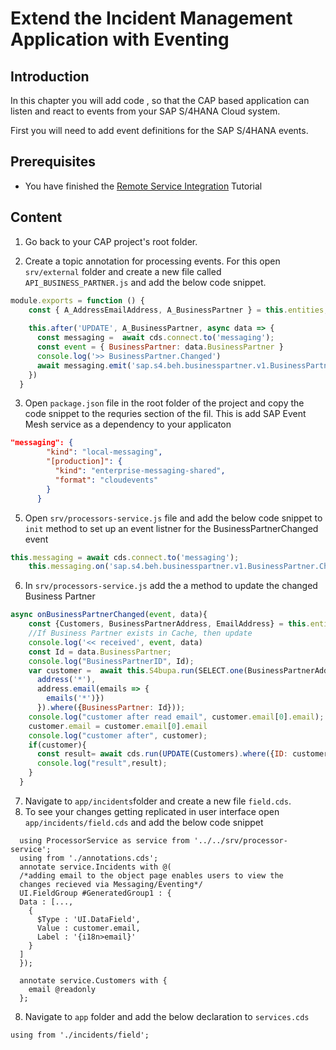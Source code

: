 # Extend the Incident Management Application with Eventing

## Introduction 
In this chapter you will add code , so that the CAP based application can listen and react to events from your SAP S/4HANA Cloud system.  
 
First you will need to add event definitions for the SAP S/4HANA events.


## Prerequisites

* You have finished the [Remote Service Integration](../../remote-service/README.md) Tutorial

  
## Content

1. Go back to your CAP project's root folder.

2. Create a topic annotation for processing events. For this open `srv/external` folder and create a new file called `API_BUSINESS_PARTNER.js` and add the below code snippet.  

```js
module.exports = function () {
    const { A_AddressEmailAddress, A_BusinessPartner } = this.entities;
   
    this.after('UPDATE', A_BusinessPartner, async data => {
      const messaging =  await cds.connect.to('messaging');
      const event = { BusinessPartner: data.BusinessPartner }
      console.log('>> BusinessPartner.Changed')
      await messaging.emit('sap.s4.beh.businesspartner.v1.BusinessPartner.Changed.v1', event);
    })
  }
```

3. Open `package.json` file in the root folder of the project and copy the code snippet to the requries section of the fil. This is add SAP Event Mesh service as a dependency to your applicaton

```json
"messaging": {
        "kind": "local-messaging",
        "[production]": {
          "kind": "enterprise-messaging-shared",
          "format": "cloudevents"
        }
      }
```

5. Open `srv/processors-service.js` file and add the below code snippet to `init` method to set up an event listner for the BusinessPartnerChanged event

```js
this.messaging = await cds.connect.to('messaging');
    this.messaging.on('sap.s4.beh.businesspartner.v1.BusinessPartner.Changed.v1', async ({ event, data }) => await this.onBusinessPartnerChanged(event, data))
```

6. In `srv/processors-service.js` add the a method to update the changed Business Partner

```js
async onBusinessPartnerChanged(event, data){
    const {Customers, BusinessPartnerAddress, EmailAddress} = this.entities;
    //If Business Partner exists in Cache, then update
    console.log('<< received', event, data)
    const Id = data.BusinessPartner;
    console.log("BusinessPartnerID", Id);
    var customer =  await this.S4bupa.run(SELECT.one(BusinessPartnerAddress, address => {
      address('*'),
      address.email(emails => {
        emails('*')})
      }).where({BusinessPartner: Id}));
    console.log("customer after read email", customer.email[0].email);
    customer.email = customer.email[0].email
    console.log("customer after", customer);
    if(customer){
      const result= await cds.run(UPDATE(Customers).where({ID: customer.ID}).set({email:customer.email}));
      console.log("result",result);
    }
  }
```

7. Navigate to `app/incidents`folder  and create a new file `field.cds`.
8. To see your changes getting replicated in user interface open `app/incidents/field.cds` and add the below code snippet

```cds
  using ProcessorService as service from '../../srv/processor-service';
  using from './annotations.cds';
  annotate service.Incidents with @(
  /*adding email to the object page enables users to view the
  changes recieved via Messaging/Eventing*/
  UI.FieldGroup #GeneratedGroup1 : {
  Data : [...,
    {
      $Type : 'UI.DataField',
      Value : customer.email,
      Label : '{i18n>email}'
    }
  ]
  });

  annotate service.Customers with {
    email @readonly
  };  
```

8. Navigate to `app` folder and add the below declaration to `services.cds`
  ```cds
  using from './incidents/field';
  ```
